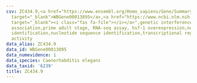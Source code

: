 ```yaml
---
csv: ZC434.9,<a href="https://www.ensembl.org/Homo_sapiens/Gene/Summary?db=core;g=WBGene00013895"
  target="_blank">WBGene00013895</a>,<a href="https://www.ncbi.nlm.nih.gov/pubmed/30894454"
  target="_blank"><i class="fas fa-file"></i></a>",genetic interference,functional
  association,prime adult stage, RNA-seq assay, hsf-1 overexpression,nucleotide sequence
  identification,nucleotide sequence identification,transcriptional regulation,up-regulates
  activity
data_alias: ZC434.9
data_id: WBGene00013895
data_numevidence: 1
data_species: Caenorhabditis elegans
data_taxid: '6239'
title: ZC434.9
---
```


